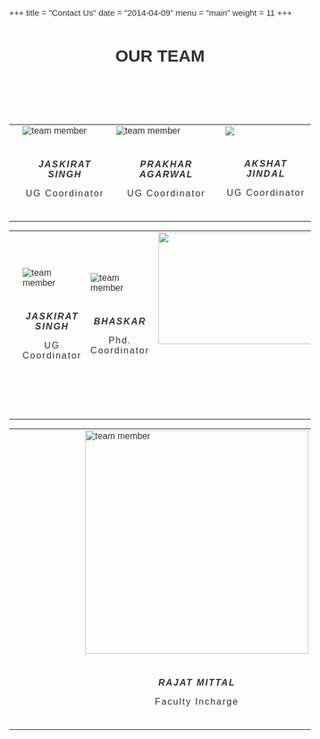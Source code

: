 +++
title = "Contact Us"
date = "2014-04-09"
menu = "main"
weight = 11
+++
<style >
	@import url(https://fonts.googleapis.com/css?family=Source+Sans+Pro:400,200,200italic,300,300italic,400italic,600,600italic,700,700italic,900,900italic);

body {
    font-family: 'Source Sans Pro', sans-serif;
    line-height: 1.5;
    color: #323232;
    font-size: 15px;
    font-weight: 400;
    text-rendering: optimizeLegibility;
    -webkit-font-smoothing: antialiased;
    -moz-font-smoothing: antialiased;
}
table, th, td {
	border: none !important;
}
.heading-title {
    margin-bottom: 100px;
}
.text-center {
    text-align: center;
}
.heading-title h3 {
    margin-bottom: 0;
    letter-spacing: 2px;
    font-weight: normal;
}
.p-top-30 {
    padding-top: 30px;
}
.half-txt {
    width: 60%;
    margin: 0 auto;
    display: inline-block;
    line-height: 25px;
    color: #7e7e7e;
}
.text-uppercase {
    text-transform: uppercase;
}

.team-member, .team-member .team-img {
    position: absolute;
}
.team-member {
    overflow: hidden;
}
.team-member, .team-member .team-img {
    position: relative;

}

.team-hover {
    position: absolute;
    top: 0;
    left: 0;
    bottom: 0;
    right: 0;
    margin: 0;
    border: 20px solid rgba(0, 0, 0, 0.1);
    background-color: rgba(255, 255, 255, 0.90);
    opacity: 0;
    -webkit-transition: all 0.3s;
    transition: all 0.3s;
}
.team-member:hover .team-hover .desk {
    top: 35%;
}
.team-member:hover .team-hover, .team-member:hover .team-hover .desk, .team-member:hover .team-hover .s-link {
    opacity: 1;
}

.team-hover .desk {
    position: absolute;
    top: 0%;
    width: 100%;
    opacity: 0;
    -webkit-transform: translateY(-55%);
    -ms-transform: translateY(-55%);
    transform: translateY(-55%);
    -webkit-transition: all 0.3s 0.2s;
    transition: all 0.3s 0.2s;
    padding: 0 20px;
}
.desk, .desk h4, .team-hover .s-link a {
    text-align: center;
    color: #222;
}
.team-member:hover .team-hover .s-link {
    bottom: 10%;
}
.team-member:hover .team-hover, .team-member:hover .team-hover .desk, .team-member:hover .team-hover .s-link {
    opacity: 1;
}
.team-hover .s-link {
    position: absolute;
    bottom: 0;
    width: 100%;
    opacity: 0;
    text-align: center;
    -webkit-transform: translateY(45%);
    -ms-transform: translateY(45%);
    transform: translateY(45%);
    -webkit-transition: all 0.3s 0.2s;
    transition: all 0.3s 0.2s;
    font-size: 35px;
}
.desk, .desk h4, .team-hover .s-link a {
    text-align: center;
    color: #222;
}
.team-member .s-link a {
    margin: 0 10px;
    color: #333;
    font-size: 16px;
}
.team-title {
    position: static;
    padding: 20px 0;
    display: inline-block;
    letter-spacing: 2px;
    width: 100%;
}
.team-title h5 {
    margin-bottom: 0px;
    display: block;
    text-transform: uppercase;
}
.team-title span {
    font-size: 12px;
    text-transform: uppercase;
    color: #a5a5a5;
    letter-spacing: 1px;
}

</style>
<div class="container">
                    <div>
                        <div class="heading-title text-center">
                            <h1 class="text-uppercase">Our Team</h1>
                        </div>
                        <table>
                            <th>
                                <td class="col-md-4 col-sm-4">
                                    <div class="team-member">
                                        <div class="team-img">
                                            <img src="/images/1.jpg" alt="team member" class="img-responsive">
                                        </div>
                                        <div class="team-hover">
                                            <div class="s-link">
                                                <a href="#"><i class="fa fa-facebook"></i></a>
                                                <a href="#"><i class="fa fa-twitter"></i></a>
                                                <a href="#"><i class="fa fa-google-plus"></i></a>
                                            </div>
                                        </div>
                                    </div>
                                    <div class="team-title">
                                        <h5 class="text-center">Jaskirat Singh</h5>
                                        <p class="text-center">UG Coordinator</p>
                                    </div>
                                </td>
                                <td class="col-md-4 col-sm-4">
                                    <div class="team-member">
                                        <div class="team-img">
                                            <img src="/images/2.jpg" alt="team member" class="img-responsive">
                                        </div>
                                        <div class="team-hover">
                                            <div class="s-link">
                                                <a href="#"><i class="fa fa-facebook"></i></a>
                                                <a href="#"><i class="fa fa-twitter"></i></a>
                                                <a href="#"><i class="fa fa-google-plus"></i></a>
                                            </div>
                                        </div>
                                    </div>
                                    <div class="team-title">
                                        <h5 class="text-center">Prakhar Agarwal</h5>
                                        <p class="text-center">UG Coordinator</p>
                                    </div>
                                </td>
                                <td class="col-md-4 col-sm-4">
                                    <div class="team-member">
                                        <div class="team-img">
                                            <img src="/images/3.jpg" class="img-responsive">
                                        </div>
                                        <div class="team-hover">
                                            <div class="s-link">
                                                <a href="#"><i class="fa fa-facebook"></i></a>
                                                <a href="#"><i class="fa fa-twitter"></i></a>
                                                <a href="#"><i class="fa fa-google-plus"></i></a>
                                            </div>
                                        </div>
                                    </div>
                                    <div class="team-title">
                                        <h5 class="text-center">Akshat Jindal</h5>
                                        <p class="text-center">UG Coordinator</p>
                                    </div>
                                </td>
                            </th>
                        </table>
                        <table>
                            <th>
                                <td class="col-md-4 col-sm-4">
                                    <div class="team-member">
                                        <div class="team-img">
                                            <img src="/images/1.jpg" alt="team member" class="img-responsive">
                                        </div>
                                        <div class="team-hover">
                                            <div class="s-link">
                                                <a href="#"><i class="fa fa-facebook"></i></a>
                                                <a href="#"><i class="fa fa-twitter"></i></a>
                                                <a href="#"><i class="fa fa-google-plus"></i></a>
                                            </div>
                                        </div>
                                    </div>
                                    <div class="team-title">
                                        <h5 class="text-center">Jaskirat Singh</h5>
                                        <p class="text-center">UG Coordinator</p>
                                    </div>
                                </td>
                                <td class="col-md-4 col-sm-4">
                                    <div class="team-member">
                                        <div class="team-img">
                                            <img src="/images/bhaskar.jpg" alt="team member" class="img-responsive">
                                        </div>
                                        <div class="team-hover">
                                            <div class="s-link">
                                                <a href="#"><i class="fa fa-facebook"></i></a>
                                                <a href="#"><i class="fa fa-twitter"></i></a>
                                                <a href="#"><i class="fa fa-google-plus"></i></a>
                                            </div>
                                        </div>
                                    </div>
                                    <div class="team-title">
                                        <h5 class="text-center">Bhaskar</h5>
                                        <p class="text-center">Phd. Coordinator</p>
                                    </div>
                                </td>
                                <td class="col-md-4 col-sm-4">
                                    <div class="team-member">
                                        <div class="team-img">
                                            <img src="/images/manish.jpg" class="img-responsive" width="1000" height="200">
                                        </div>
                                        <div class="team-hover">
                                            <div class="s-link">
                                                <a href="#"><i class="fa fa-facebook"></i></a>
                                                <a href="#"><i class="fa fa-twitter"></i></a>
                                                <a href="#"><i class="fa fa-google-plus"></i></a>
                                            </div>
                                        </div>
                                    </div>
                                    <div class="team-title">
                                        <h5 class="text-center">Manish Panwar</h5>
                                        <p class="text-center">M-Tech Coordinator</p>
                                    </div>
                                </td>
                            </th>
                        </table>
                        <center>
                            <table>
		                        <td class="col-md-8 col-sm-8">
                                </td>
                                <td class="col-md-8 col-sm-8">
                                </td>
                                <td class="col-md-8 col-sm-8">
                                </td>                                
                                <td class="col-md-8 col-sm-8">
                                </td>
                                <td class="col-md-8 col-sm-8">
                                </td>
                                <td class="col-md-8 col-sm-8">
                                </td>
                                <td class="col-md-8 col-sm-8">
                                </td>
                                <td class="col-md-8 col-sm-8">
                                </td>
                                <td class="col-md-8 col-sm-8">
                                    <div class="team-member">
                                            <div class="team-img" >
                                                <img src="/images/4.jpg" alt="team member" class="img-responsive" height="400px" width="400px" align="middle">
                                            </div>                                        
                                        <div class="team-hover">
                                            <div class="s-link">
                                                <a href="#"><i class="fa fa-facebook"></i></a>
                                                <a href="#"><i class="fa fa-twitter"></i></a>
                                                <a href="#"><i class="fa fa-google-plus"></i></a>
                                            </div>
                                        </div>
                                    </div>
                                    <div class="team-title">
                                        <h5 class="text-center">Rajat Mittal</h5>
                                        <p class="text-center">Faculty Incharge</p>
                                    </div>
                                </td>                        	
                            </table>
                        </center>                                 
                    </div>
</div> 
